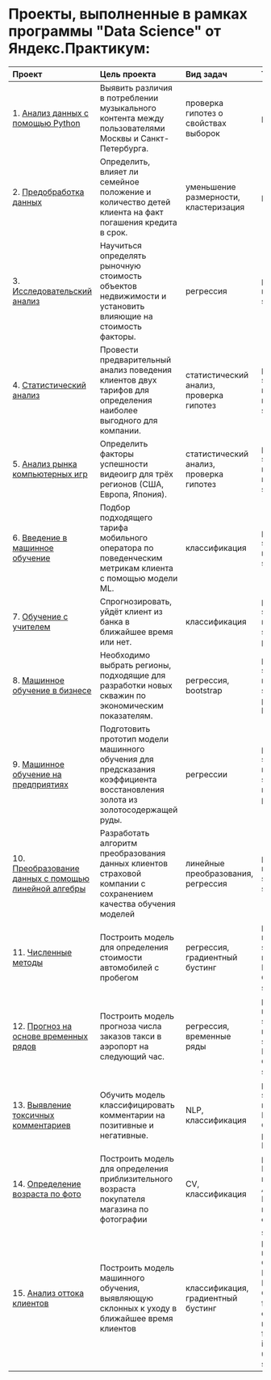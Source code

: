 ﻿# Проекты, выполненные в рамках программы "Data Science" от Яндекс.Практикум:

| Проект                          | Цель проекта                                              | Вид задач   | Технологии|
|:------------------------------|:----------------------------------------------------------|:------------|:-----------|
| 1. [Анализ данных с помощью Python](https://github.com/xdnv/ya-ds-projects/tree/main/04_МузыкаБольшихГородов)| Выявить различия в потреблении музыкального контента между пользователями Москвы и Санкт-Петербурга.| проверка гипотез о свойствах выборок| pandas|
| 2. [Предобработка данных](https://github.com/xdnv/ya-ds-projects/tree/main/05_ИсследованиеНадежностиЗаемщиков)| Определить, влияет ли семейное положение и количество детей клиента на факт погашения кредита в срок.| уменьшение размерности, кластеризация| pandas|
| 3. [Исследовательский анализ](https://github.com/xdnv/ya-ds-projects/tree/main/06_ИсследованиеОбъявленийОПродажеКвартир)| Научиться определять рыночную стоимость объектов недвижимости и установить влияющие на стоимость факторы.| регрессия | pandas, matplotlib, seaborn|
| 4. [Статистический анализ](https://github.com/xdnv/ya-ds-projects/tree/main/07_ОпределениеПерспективногоТарифаДляТелекомОператора)| Провести предварительный анализ поведения клиентов двух тарифов для определения наиболее выгодного для компании.| статистический анализ, проверка гипотез | pandas, seaborn, matplotlib, numpy, scipy|
| 5. [Анализ рынка компьютерных игр](https://github.com/xdnv/ya-ds-projects/tree/main/08_АнализФакторовУспешностиВидеоигр)| Определить факторы успешности видеоигр для трёх регионов (США, Европа, Япония).| статистический анализ, проверка гипотез | pandas, seaborn, matplotlib, numpy, scipy|
| 6. [Введение в машинное обучение](https://github.com/xdnv/ya-ds-projects/tree/main/09_РекомендацияТарифовМобильнойСвязи)| Подбор подходящего тарифа мобильного оператора по поведенческим метрикам клиента с помощью модели ML.| классификация|pandas, seaborn, matplotlib, sklearn|
| 7. [Обучение с учителем](https://github.com/xdnv/ya-ds-projects/tree/main/10_ПрогнозОттокаКлиентовБанка)| Спрогнозировать, уйдёт клиент из банка в ближайшее время или нет.| классификация|pandas, seaborn, matplotlib, sklearn, plotly|
| 8. [Машинное обучение в бизнесе](https://github.com/xdnv/ya-ds-projects/tree/main/11_ВыборРегионаДляНовойСкважины)| Необходимо выбрать регионы, подходящие для разработки новых скважин по экономическим показателям.| регрессия, bootstrap | pandas, seaborn, matplotlib, sklearn, plotly, bootstrap|
| 9. [Машинное обучение на предприятиях](https://github.com/xdnv/ya-ds-projects/tree/main/12_ПредсказаниеВыходаЗолота)| Подготовить прототип модели машинного обучения для предсказания коэффициента восстановления золота из золотосодержащей руды.| регрессии | pandas, seaborn, matplotlib, sklearn, numpy, plotly|
| 10. [Преобразование данных с помощью линейной алгебры](https://github.com/xdnv/ya-ds-projects/tree/main/13_ЗащитаПДКлиентов)| Разработать алгоритм преобразования данных клиентов страховой компании с сохранением качества обучения моделей| линейные преобразования, регрессия|pandas, matplotlib, seaborn, sklearn|
| 11. [Численные методы](https://github.com/xdnv/ya-ds-projects/tree/main/14_ОпределениеСтоимостиАвтомобилей)| Построить модель для определения стоимости автомобилей с пробегом| регрессия, градиентный бустинг|pandas, matplotlib, sklearn, numpy, LightGBM, CatBoost, seaborn|
| 12. [Прогноз на основе временных рядов](https://github.com/xdnv/ya-ds-projects/tree/main/15_ПрогнозированиеЗаказовТакси)| Построить модель прогноза числа заказов такси в аэропорт на следующий час.| регрессия, временные ряды|pandas, matplotlib, sklearn, numpy, statsmodels, LightGBM, CatBoost, seaborn|
| 13. [Выявление токсичных комментариев](https://github.com/xdnv/ya-ds-projects/tree/main/16_ОпределениеТоксичныхКомментариев)| Обучить модель классифицировать комментарии на позитивные и негативные.| NLP, классификация|pandas, sklearn, numpy, LightGBM, CatBoost, pyTorch, BERT-toxic|
| 14. [Определение возраста по фото](https://github.com/xdnv/ya-ds-projects/tree/main/18_ОпределениеВозрастаПокупателей)| Построить модель для определения приблизительного возраста покупателя магазина по фотографии| CV, классификация|pandas, Keras, matplotlib, ADAM, ResNet50, генераторы, cloud GPU|
| 15. [Анализ оттока клиентов](https://github.com/xdnv/ya-ds-projects/tree/main/20_АнализОттокаКлиентовТелеком)| Построить модель машинного обучения, выявляющую склонных к уходу в ближайшее время клиентов| классификация, градиентный бустинг| scipy, pandas, matplotlib, CatBoost, LightGBM, PhiK, Optuna; factor elimination: recursive, feature importance, univariate selection|
